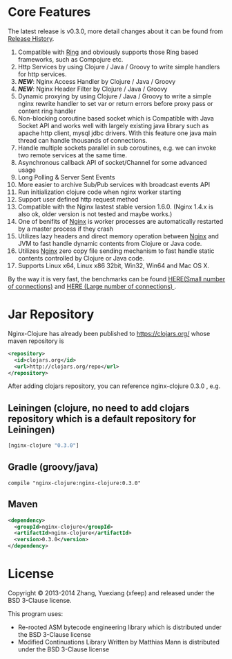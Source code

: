 Core Features
=================

The latest release is v0.3.0, more detail changes about it can be found from [Release History](downloads.html).

1. Compatible with [Ring](https://github.com/ring-clojure/ring/blob/master/SPEC) and obviously supports those Ring based frameworks, such as Compojure etc.
1. Http Services by  using Clojure / Java / Groovy to write simple handlers for http services.
1. **_NEW_**: Nginx Access Handler by Clojure / Java / Groovy
1. **_NEW_**: Nginx  Header Filter by Clojure / Java / Groovy
1. Dynamic proxying by using Clojure / Java / Groovy to write a simple nginx rewrite handler to set var or return errors before proxy pass or content ring handler
1. Non-blocking coroutine based socket which is Compatible with Java Socket API and works well with largely existing java library such as apache http client, mysql jdbc drivers. 
With this feature  one java main thread can handle thousands of connections.
1. Handle multiple sockets parallel in sub coroutines, e.g. we can invoke two remote services at the same time.
1. Asynchronous callback API of socket/Channel  for some advanced usage
1. Long Polling & Server Sent Events
1. More easier to archive  Sub/Pub services with broadcast events API
1. Run initialization clojure code when nginx worker starting
1. Support user defined http request method
1. Compatible with the Nginx lastest stable version 1.6.0. (Nginx 1.4.x is also ok, older version is not tested and maybe works.)
1. One of  benifits of [Nginx](http://nginx.org/) is worker processes are automatically restarted by a master process if they crash
1. Utilizes lazy headers and direct memory operation between [Nginx](http://nginx.org/) and JVM to fast handle dynamic contents from Clojure or Java code.
1. Utilizes [Nginx](http://nginx.org/) zero copy file sending mechanism to fast handle static contents controlled by Clojure or Java code.
1. Supports Linux x64, Linux x86 32bit, Win32, Win64  and Mac OS X. 

By the way it is very fast, the benchmarks can be found [HERE(Small number of connections)](https://github.com/ptaoussanis/clojure-web-server-benchmarks/) and [HERE (Large number of connections) ](https://github.com/ptaoussanis/clojure-web-server-benchmarks/issues/21) .

Jar Repository
================

Nginx-Clojure has already been published to https://clojars.org/ whose maven repository is 

```xml
<repository>
  <id>clojars.org</id>
  <url>http://clojars.org/repo</url>
</repository>
``` 

After adding clojars repository, you can reference nginx-clojure 0.3.0 , e.g.

 Leiningen (clojure, no need to add clojars repository which is a default repository for Leiningen) 
-----------------
 
```clojure
[nginx-clojure "0.3.0"]
```
Gradle (groovy/java)
-----------------
 
```
compile "nginx-clojure:nginx-clojure:0.3.0"
```
Maven
-----------------
 
```xml
<dependency>
  <groupId>nginx-clojure</groupId>
  <artifactId>nginx-clojure</artifactId>
  <version>0.3.0</version>
</dependency>
```

License
=================
Copyright © 2013-2014 Zhang, Yuexiang (xfeep) and released under the BSD 3-Clause license.

This program uses:
* Re-rooted ASM bytecode engineering library which is distributed under the BSD 3-Clause license
* Modified Continuations Library Written by Matthias Mann  is distributed under the BSD 3-Clause license